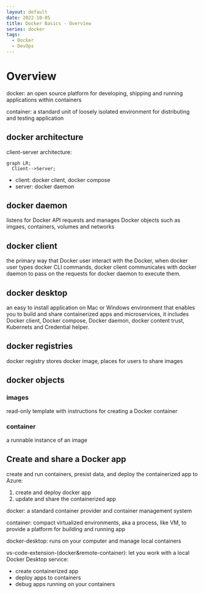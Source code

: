 ```yaml
---
layout: default
date: 2022-10-05
title: Docker Basics - Overview
series: docker
tags:
  - Docker
  - DevOps
---
```

# Overview

docker: an open source platform for developing, shipping and running applications within containers

container: a standard unit of loosely isolated environment for distributing and testing application

## docker architecture
client-server architecture:
```mermaid
graph LR;
  Client-->Server;
```
 - client: docker client, docker compose
 - server: docker daemon

## docker daemon
listens for Docker API requests and manages Docker objects such as imgaes, containers, volumes and networks

## docker client
the primary way that Docker user interact with the Docker, when docker user types docker CLI commands, docker client communicates with docker daemon to pass on the requests for docker daemon to execute them.

## docker desktop
an easy to install application on Mac or Windows environment that enables you to build and share containerized apps and microservices, it includes Docker client, Docker compose, Docker daemon, docker content trust, Kubernets and Credential helper.

## docker registries
docker registry stores docker image, places for users to share images

## docker objects

### images
read-only template with instructions for creating a Docker container

### container
a runnable instance of an image

## Create and share a Docker app

create and run containers, presist data, and deploy the containerized app to Azure:
1. create and deploy docker app
2. update and share the containerized app

docker: a standard container provider and container management system

container: compact virtualized environments, aka a process, like VM, to provide a platform for building and running app

docker-desktop: runs on your computer and manage local containers

vs-code-extension-(docker&remote-container): let you work with a local Docker Desktop service:
- create containerized app
- deploy apps to containers
- debug apps running on your containers

